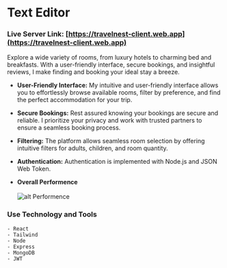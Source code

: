 # Text Editor

### Live Server Link: [https://travelnest-client.web.app](https://travelnest-client.web.app)

Explore a wide variety of rooms, from luxury hotels to charming bed and breakfasts. With a user-friendly interface, secure bookings, and insightful reviews, I make finding and booking your ideal stay a breeze.

* **User-Friendly Interface:** My intuitive and user-friendly interface allows you to effortlessly browse available rooms, filter by preference, and find the perfect accommodation for your trip.

* **Secure Bookings:**  Rest assured knowing your bookings are secure and reliable. I prioritize your privacy and work with trusted partners to ensure a seamless booking process.

* **Filtering:** The platform allows seamless room selection by offering intuitive filters for adults, children, and room quantity.

* **Authentication:**  Authentication is implemented with Node.js and JSON Web Token.

* **Overall Performence** <br> <br> ![alt Performence](https://i.ibb.co/sgygC2m/Screenshot-4.png)

### Use Technology and Tools
    - React
    - Tailwind
    - Node
    - Express
    - MongoDB
    - JWT
